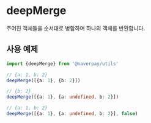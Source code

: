 # deepMerge

주어진 객체들을 순서대로 병합하며 하나의 객체를 반환합니다.

## 사용 예제

```typescript
import {deepMerge} from '@naverpay/utils'

// {a: 1, b: 2}
deepMerge([{a: 1}, {b: 2}])

// {b: 2}
deepMerge([{a: 1}, {a: undefined, b: 2}])

// {a: 1, b: 2}
deepMerge([{a: 1}, {a: undefined, b: 2}], false)
```
